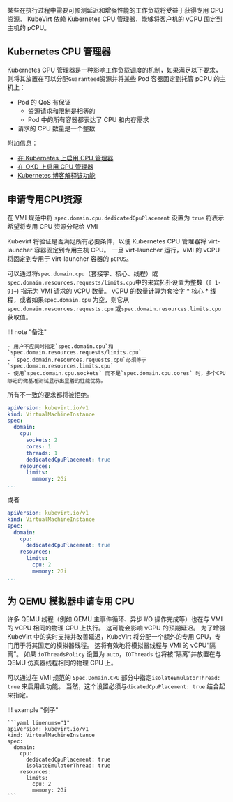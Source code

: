 
某些在执行过程中需要可预测延迟和增强性能的工作负载将受益于获得专用 CPU 资源。 KubeVirt 依赖 Kubernetes CPU 管理器，能够将客户机的 vCPU 固定到主机的 pCPU。

## Kubernetes CPU 管理器

Kubernetes CPU 管理器是一种影响工作负载调度的机制，如果满足以下要求，则将其放置在可以分配`Guaranteed`资源并将某些 Pod 容器固定到托管 pCPU 的主机上：

- Pod 的 QoS 有保证
    - 资源请求和限制是相等的
    - Pod 中的所有容器都表达了 CPU 和内存需求
- 请求的 CPU 数量是一个整数

附加信息：

- [在 Kubernetes 上启用 CPU 管理器](https://kubernetes.io/docs/tasks/administer-cluster/cpu-management-policies/)
- [在 OKD 上启用 CPU 管理器](https://docs.openshift.com/container-platform/4.10/scalability_and_performance/using-cpu-manager.html)
- [Kubernetes 博客解释该功能](https://kubernetes.io/blog/2018/07/24/feature-highlight-cpu-manager/)


## 申请专用CPU资源

在 VMI 规范中将 `spec.domain.cpu.dedicatedCpuPlacement` 设置为 `true` 将表示希望将专用 CPU 资源分配给 VMI

Kubevirt 将验证是否满足所有必要条件，以便 Kubernetes CPU 管理器将 virt-launcher 容器固定到专用主机 CPU。 一旦 virt-launcher 运行，VMI 的 vCPU 将固定到专用于 virt-launcher 容器的 `pCPUS`。

可以通过将`spec.domain.cpu`（套接字、核心、线程）或`spec.domain.resources.requests/limits.cpu`中的来宾拓扑设置为整数（`[ 1-9]+`) 指示为 VMI 请求的 vCPU 数量。 vCPU 的数量计算为套接字 * 核心 * 线程，或者如果`spec.domain.cpu` 为空，则它从`spec.domain.resources.requests.cpu` 或`spec.domain.resources.limits.cpu` 获取值。

!!! note "备注"

    - 用户不应同时指定`spec.domain.cpu`和`spec.domain.resources.requests/limits.cpu`
    - `spec.domain.resources.requests.cpu`必须等于`spec.domain.resources.limits.cpu`
    - 使用`spec.domain.cpu.sockets` 而不是`spec.domain.cpu.cores` 时，多个CPU 绑定的微基准测试显示出显着的性能优势。

所有不一致的要求都将被拒绝。

```yaml linenums="1"
apiVersion: kubevirt.io/v1
kind: VirtualMachineInstance
spec:
  domain:
    cpu:
      sockets: 2
      cores: 1
      threads: 1
      dedicatedCpuPlacement: true
    resources:
      limits:
        memory: 2Gi
...
```
或者
```yaml linenums="1"
apiVersion: kubevirt.io/v1
kind: VirtualMachineInstance
spec:
  domain:
    cpu:
      dedicatedCpuPlacement: true
    resources:
      limits:
        cpu: 2
        memory: 2Gi
...
```

## 为 QEMU 模拟器申请专用 CPU

许多 QEMU 线程（例如 QEMU 主事件循环、异步 I/O 操作完成等）也在与 VMI 的 vCPU 相同的物理 CPU 上执行。 这可能会影响 vCPU 的预期延迟。 为了增强 KubeVirt 中的实时支持并改善延迟，KubeVirt 将分配一个额外的专用 CPU，专门用于将其固定的模拟器线程。 这将有效地将模拟器线程与 VMI 的 vCPU“隔离”。 如果 `ioThreadsPolicy` 设置为 `auto`，`IOThreads` 也将被“隔离”并放置在与 QEMU 仿真器线程相同的物理 CPU 上。

可以通过在 VMI 规范的 `Spec.Domain.CPU` 部分中指定`isolateEmulatorThread: true` 来启用此功能。 当然，这个设置必须与`dicatedCpuPlacement: true` 结合起来指定。

!!! example "例子"

    ```yaml linenums="1"
    apiVersion: kubevirt.io/v1
    kind: VirtualMachineInstance
    spec:
      domain:
        cpu:
          dedicatedCpuPlacement: true
          isolateEmulatorThread: true
        resources:
          limits:
            cpu: 2
            memory: 2Gi
    ```
